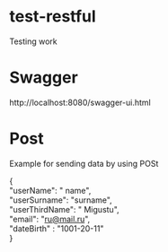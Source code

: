 # test-restful
Testing work

# Swagger

http://localhost:8080/swagger-ui.html<br /> 

# Post
Example for sending data by using POSt

{<br /> 
    "userName": " name",<br /> 
    "userSurname": "surname",<br /> 
    "userThirdName": " Migustu",<br /> 
    "email": "ru@mail.ru",<br /> 
    "dateBirth" : "1001-20-11"<br /> 
}<br /> 
